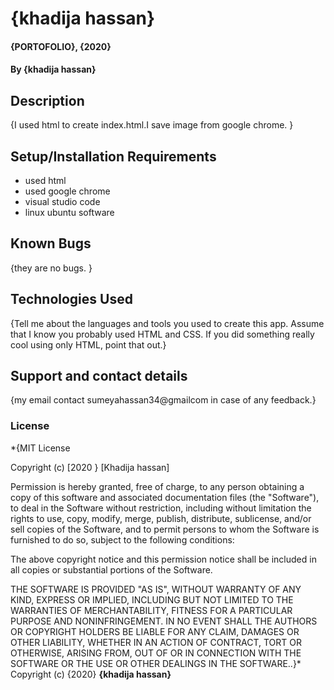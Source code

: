
# {khadija hassan}
#### {PORTOFOLIO}, {2020}
#### By **{khadija hassan}**
## Description
{I used html to create index.html.I save image from google chrome. }
## Setup/Installation Requirements
* used  html 
* used google chrome
* visual studio code
* linux ubuntu software
## Known Bugs
{they are no bugs. }
## Technologies Used
{Tell me about the languages and tools you used to create this app. Assume that I know you probably used HTML and CSS. If you did something really cool using only HTML, point that out.}
## Support and contact details
{my email contact sumeyahassan34@gmailcom in case of any feedback.}
### License
*{MIT License

Copyright (c) [2020 } [Khadija hassan]

Permission is hereby granted, free of charge, to any person obtaining a copy
of this software and associated documentation files (the "Software"), to deal
in the Software without restriction, including without limitation the rights
to use, copy, modify, merge, publish, distribute, sublicense, and/or sell
copies of the Software, and to permit persons to whom the Software is
furnished to do so, subject to the following conditions:

The above copyright notice and this permission notice shall be included in all
copies or substantial portions of the Software.

THE SOFTWARE IS PROVIDED "AS IS", WITHOUT WARRANTY OF ANY KIND, EXPRESS OR
IMPLIED, INCLUDING BUT NOT LIMITED TO THE WARRANTIES OF MERCHANTABILITY,
FITNESS FOR A PARTICULAR PURPOSE AND NONINFRINGEMENT. IN NO EVENT SHALL THE
AUTHORS OR COPYRIGHT HOLDERS BE LIABLE FOR ANY CLAIM, DAMAGES OR OTHER
LIABILITY, WHETHER IN AN ACTION OF CONTRACT, TORT OR OTHERWISE, ARISING FROM,
OUT OF OR IN CONNECTION WITH THE SOFTWARE OR THE USE OR OTHER DEALINGS IN THE
SOFTWARE..}*
Copyright (c) {2020} **{khadija hassan}**
  